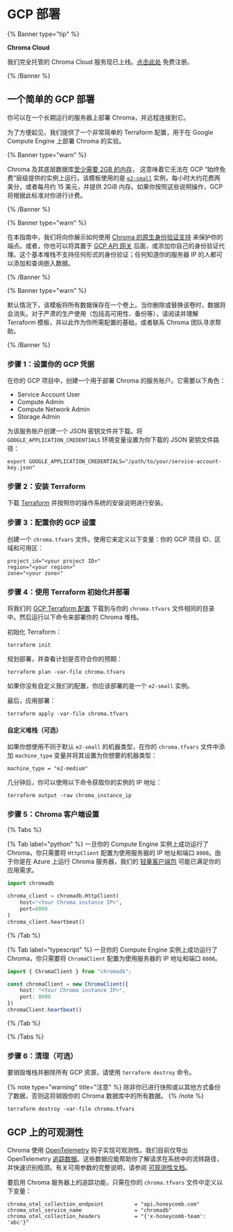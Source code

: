 # GCP 部署

{% Banner type="tip" %}

**Chroma Cloud**

我们完全托管的 Chroma Cloud 服务现已上线。[点击此处](https://trychroma.com/signup) 免费注册。

{% /Banner %}

## 一个简单的 GCP 部署

你可以在一个长期运行的服务器上部署 Chroma，并远程连接到它。

为了方便起见，我们提供了一个非常简单的 Terraform 配置，用于在 Google Compute Engine 上部署 Chroma 的实验。

{% Banner type="warn" %}

Chroma 及其底层数据库[至少需要 2GB 的内存](./performance#results-summary)，
这意味着它无法在 GCP “始终免费”层级提供的实例上运行。该模板使用的是 [`e2-small`](https://cloud.google.com/compute/docs/general-purpose-machines#e2_machine_types) 实例，每小时大约花费两美分，或者每月约 15 美元，并提供 2GiB 内存。如果你按照这些说明操作，GCP 将根据此标准对你进行计费。

{% /Banner %}

{% Banner type="warn" %}

在本指南中，我们将向你展示如何使用 [Chroma 的原生身份验证支持](./gcp#authentication-with-gcp) 来保护你的端点。或者，你也可以将其置于 [GCP API 网关](https://cloud.google.com/api-gateway/docs) 后面，或添加你自己的身份验证代理。这个基本堆栈不支持任何形式的身份验证；任何知道你的服务器 IP 的人都可以添加和查询嵌入数据。

{% /Banner %}

{% Banner type="warn" %}

默认情况下，该模板将所有数据保存在一个卷上。当你删除或替换该卷时，数据将会消失。对于严肃的生产使用（包括高可用性、备份等），请阅读并理解 Terraform 模板，并以此作为你所需配置的基础，或者联系 Chroma 团队寻求帮助。

{% /Banner %}

### 步骤 1：设置你的 GCP 凭据

在你的 GCP 项目中，创建一个用于部署 Chroma 的服务账户。它需要以下角色：
* Service Account User
* Compute Admin
* Compute Network Admin
* Storage Admin

为该服务账户创建一个 JSON 密钥文件并下载。将 `GOOGLE_APPLICATION_CREDENTIALS` 环境变量设置为你下载的 JSON 密钥文件路径：

```terminal
export GOOGLE_APPLICATION_CREDENTIALS="/path/to/your/service-account-key.json"
```

### 步骤 2：安装 Terraform

下载 [Terraform](https://developer.hashicorp.com/terraform/install?product_intent=terraform) 并按照你的操作系统的安装说明进行安装。

### 步骤 3：配置你的 GCP 设置

创建一个 `chroma.tfvars` 文件。使用它来定义以下变量：你的 GCP 项目 ID、区域和可用区：

```text
project_id="<your project ID>"
region="<your region>"
zone="<your zone>"
```

### 步骤 4：使用 Terraform 初始化并部署

将我们的 [GCP Terraform 配置](https://github.com/chroma-core/chroma/blob/main/deployments/gcp/main.tf) 下载到与你的 `chroma.tfvars` 文件相同的目录中。然后运行以下命令来部署你的 Chroma 堆栈。

初始化 Terraform：
```terminal
terraform init
```

规划部署，并查看计划是否符合你的预期：
```terminal
terraform plan -var-file chroma.tfvars
```
如果你没有自定义我们的配置，你应该部署的是一个 `e2-small` 实例。

最后，应用部署：
```terminal
terraform apply -var-file chroma.tfvars
```

#### 自定义堆栈（可选）

如果你想使用不同于默认 `e2-small` 的机器类型，在你的 `chroma.tfvars` 文件中添加 `machine_type` 变量并将其设置为你想要的机器类型：

```text
machine_type = "e2-medium"
```

几分钟后，你可以使用以下命令获取你的实例的 IP 地址：
```terminal
terraform output -raw chroma_instance_ip
```

### 步骤 5：Chroma 客户端设置
{% Tabs %}

{% Tab label="python" %}
一旦你的 Compute Engine 实例上成功运行了 Chroma，你只需要将 `HttpClient` 配置为使用服务器的 IP 地址和端口 `8000`。由于你是在 Azure 上运行 Chroma 服务器，我们的 [轻量客户端包](./python-thin-client) 可能已满足你的应用需求。

```python
import chromadb

chroma_client = chromadb.HttpClient(
    host="<Your Chroma instance IP>",
    port=8000
)
chroma_client.heartbeat()
```
{% /Tab %}

{% Tab label="typescript" %}
一旦你的 Compute Engine 实例上成功运行了 Chroma，你只需要将 `ChromaClient` 配置为使用服务器的 IP 地址和端口 `8000`。

```typescript
import { ChromaClient } from "chromadb";

const chromaClient = new ChromaClient({
    host: "<Your Chroma instance IP>",
    port: 8000
})
chromaClient.heartbeat()
```
{% /Tab %}

{% /Tabs %}

### 步骤 6：清理（可选）

要销毁堆栈并删除所有 GCP 资源，请使用 `terraform destroy` 命令。

{% note type="warning" title="注意" %}
除非你已进行快照或以其他方式备份了数据，否则这将销毁你的 Chroma 数据库中的所有数据。
{% /note %}

```terminal
terraform destroy -var-file chroma.tfvars
```

## GCP 上的可观测性

Chroma 使用 [OpenTelemetry](https://opentelemetry.io/) 钩子实现可观测性。我们目前仅导出 OpenTelemetry [追踪数据](https://opentelemetry.io/docs/concepts/signals/traces/)。这些数据应能帮助你了解请求在系统中的流转路径，并快速识别瓶颈。有关可用参数的完整说明，请参阅 [可观测性文档](../administration/observability)。

要启用 Chroma 服务器上的追踪功能，只需在你的 `chroma.tfvars` 文件中定义以下变量：

```text
chroma_otel_collection_endpoint          = "api.honeycomb.com"
chroma_otel_service_name                 = "chromadb"
chroma_otel_collection_headers           = "{'x-honeycomb-team': 'abc'}"
```